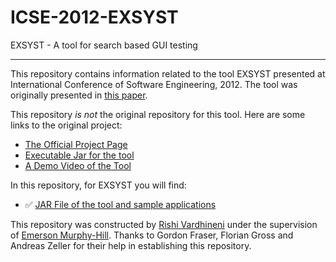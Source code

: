 # ICSE-2012-EXSYST

EXSYST - A tool for search based GUI testing

***

This repository contains information related to the tool EXSYST presented at International Conference of Software Engineering, 2012. The tool was originally presented in [this paper](http://dl.acm.org/citation.cfm?id=2337435).

This repository _is not_ the original repository for this tool. Here are some links to the original project:
* [The Official Project Page](http://www.exsyst.org/)
* [Executable Jar for the tool](http://www.st.cs.uni-saarland.de/exsyst/exsyst.jar)
* [A Demo Video of the Tool](https://www.st.cs.uni-saarland.de/exsyst/EXSYST-Demo.mp4)

In this repository, for EXSYST you will find:
* :white_check_mark: [JAR File of the tool and sample applications](https://github.com/SoftwareEngineeringToolDemos/ICSE-2012-EXSYST/blob/master/EXSYST%20Tool.7z)

This repository was constructed by [Rishi Vardhineni](https://github.com/rkvardhi) under the supervision of [Emerson Murphy-Hill](https://github.com/CaptainEmerson). Thanks to Gordon Fraser, Florian Gross and Andreas Zeller for their help in establishing this repository. 
